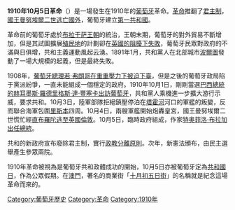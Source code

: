 **1910年10月5日革命**（）是一場發生在1910年的[葡萄牙](../Page/葡萄牙.md "wikilink")革命。[革命](../Page/革命.md "wikilink")推翻了[君主制](https://zh.wikipedia.org/wiki/君主制 "wikilink")，[國王](https://zh.wikipedia.org/wiki/葡萄牙國王 "wikilink")[曼努埃爾二世逃亡國外](https://zh.wikipedia.org/wiki/曼努埃爾二世_\(葡萄牙\) "wikilink")，葡萄牙建立[第一共和國](../Page/葡萄牙第一共和國.md "wikilink")。

革命前的葡萄牙處於[布拉干萨王朝](../Page/布拉干萨王朝.md "wikilink")的統治，王朝末期，葡萄牙的對外貿易不斷增加，但是其試圖擴展[殖民地](../Page/殖民地.md "wikilink")的計劃卻在[英國的阻擾下失敗](https://zh.wikipedia.org/wiki/英國 "wikilink")，葡萄牙民眾對政府的不滿與日俱增，共和主義運動風起云湧。1891年1月，共和黨人在北部城市[波爾圖](../Page/波爾圖.md "wikilink")發動了一場大規模的起義，但是最終失敗。

1908年，[葡萄牙總理](https://zh.wikipedia.org/wiki/葡萄牙總理 "wikilink")[若·弗朗哥在重重壓力下被迫下臺](https://zh.wikipedia.org/wiki/若·弗朗哥 "wikilink")，但是之後的葡萄牙政局陷于黨派紛爭，一直未能組成一個穩定的政府。1910年10月1日，剛剛當選[巴西總統的](https://zh.wikipedia.org/wiki/巴西總統 "wikilink")[赫耳墨斯·羅德里格斯·達·豐塞卡出訪葡萄牙](https://zh.wikipedia.org/wiki/赫耳墨斯·羅德里格斯·達·豐塞卡 "wikilink")，共和黨人乘機進一步擴大游行示威，要求共和。10月3日，陸軍部隊拒絕鎮壓停泊在[塔霍河](../Page/塔霍河.md "wikilink")河口的軍艦的叛變，反而聯合海軍包圍[里斯本](../Page/里斯本.md "wikilink")四周。10月4日，兩艘軍艦開始炮轟皇宮，國王曼努埃爾二世慌忙經[直布羅陀逃至英國](https://zh.wikipedia.org/wiki/直布羅陀 "wikilink")[倫敦](https://zh.wikipedia.org/wiki/倫敦 "wikilink")。10月5日，臨時政府組成，作家[特奥菲洛·布拉加出任](https://zh.wikipedia.org/wiki/特奥菲洛·布拉加 "wikilink")[總統](https://zh.wikipedia.org/wiki/葡萄牙總統 "wikilink")。

共和的新政府宣布廢除君主制，實行[政教分離原則](https://zh.wikipedia.org/wiki/政教分離 "wikilink")。次年，新憲法頒布，由民主選舉產生參眾兩院。

1910年革命被視為是葡萄牙共和政體成功的開始，10月5日亦被葡萄牙定為[共和國日](https://zh.wikipedia.org/wiki/葡萄牙共和國成立日 "wikilink")，作為公眾假期。在[澳門](../Page/澳門.md "wikilink")，著名的商業街「[十月初五日街](../Page/十月初五日街.md "wikilink")」的名稱就是紀念這場革命而來的。

[Category:葡萄牙歷史](https://zh.wikipedia.org/wiki/Category:葡萄牙歷史 "wikilink")
[Category:革命](https://zh.wikipedia.org/wiki/Category:革命 "wikilink")
[Category:1910年](https://zh.wikipedia.org/wiki/Category:1910年 "wikilink")